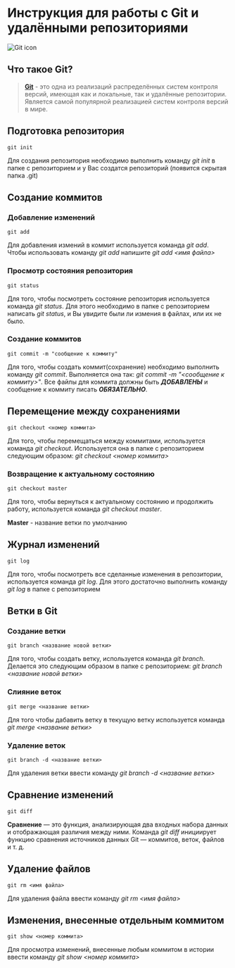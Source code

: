 # Инструкция для работы с Git и удалёнными репозиториями
![Git icon](https://git-scm.com/images/logo@2x.png)

## Что такое Git?
>[**Git**](https://github.com/oleggolen/Seminar-13-12-2021#readme "Источник по работе с Git") - это одна из реализаций распределённых систем контроля версий, имеющая как и локальные, так и удалённые репозитории. Является самой популярной реализацией систем контроля версий в мире.

## Подготовка репозитория 
```
git init
```
Для создания репозитория необходимо выполнить команду *git init* в папке с репозиторием и у Вас создатся репозиторий (появится скрытая папка .git)

## Создание коммитов

### Добавление изменений
```
git add
```
Для добавления измений в коммит используется команда *git add*. Чтобы использовать команду *git add* напишите *git add <имя файла>*

### Просмотр состояния репозитория
```
git status
```
Для того, чтобы посмотреть состояние репозитория используется команда *git status*. Для этого необходимо в папке с репозиторием написать *git status*, и Вы увидите были ли измения в файлах, или их не было.

### Создание коммитов
```
git commit -m "сообщение к коммиту"
```
Для того, чтобы создать коммит(сохранение) необходимо выполнить команду *git commit*. Выполняется она так: *git commit -m "<сообщение к коммиту>"*. Все файлы для коммита должны быть ***ДОБАВЛЕНЫ*** и сообщение к коммиту писать ***ОБЯЗАТЕЛЬНО***.

## Перемещение между сохранениями
```
git checkout <номер коммита>
```
Для того, чтобы перемещаться между коммитами, используется команда *git checkout*. Используется она в папке с репозиторием следующим образом: *git checkout <номер коммита>*

### Возвращение к актуальному состоянию
```
git checkout master
```
Для того, чтобы вернуться к актуальному состоянию и продолжить работу, используется команда *git checkout master*.

**Master** - название ветки по умолчанию

## Журнал изменений
```
git log
```
Для того, чтобы посмотреть все сделанные изменения в репозитории, используется команда *git log*. Для этого достаточно выполнить команду *git log* в папке с репозиторием

## Ветки в Git

### Создание ветки
```
git branch <название новой ветки>
```
Для того, чтобы создать ветку, используется команда *git branch*. Делается это следующим образом в папке с репозиторием: *git branch <название новой ветки>*

### Слияние веток
```
git merge <название ветки>
```
Для того чтобы дабавить ветку в текущую ветку используется команда *git merge <название ветки>*

### Удаление веток
```
git branch -d <название ветки>
```
Для удаления ветки ввести команду *git branch -d <название ветки>*

## Сравнение изменений
```
git diff
```
**Сравнение** — это функция, анализирующая два входных набора данных и отображающая различия между ними. Команда *git diff* инициирует функцию сравнения источников данных Git — коммитов, веток, файлов и т. д.

## Удаление файлов
```
git rm <имя файла>
```
Для удаления файла ввести команду *git rm <имя файла>*

## Изменения, внесенные отдельным коммитом
```
git show <номер коммита>
```
Для просмотра изменений, внесенные любым коммитом в истории ввести команду *git show <номер коммита>*